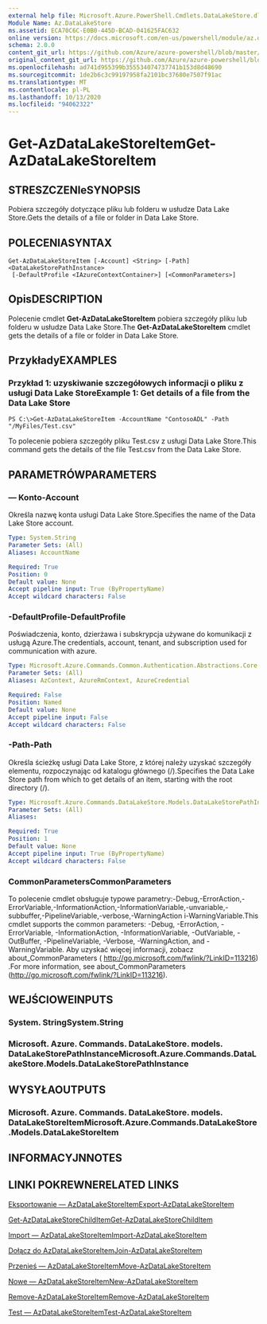 ```yaml
---
external help file: Microsoft.Azure.PowerShell.Cmdlets.DataLakeStore.dll-Help.xml
Module Name: Az.DataLakeStore
ms.assetid: ECA70C6C-E0B0-445D-BCAD-041625FAC632
online version: https://docs.microsoft.com/en-us/powershell/module/az.datalakestore/get-azdatalakestoreitem
schema: 2.0.0
content_git_url: https://github.com/Azure/azure-powershell/blob/master/src/DataLakeStore/DataLakeStore/help/Get-AzDataLakeStoreItem.md
original_content_git_url: https://github.com/Azure/azure-powershell/blob/master/src/DataLakeStore/DataLakeStore/help/Get-AzDataLakeStoreItem.md
ms.openlocfilehash: ad741d955399b355534074737741b153d8d48690
ms.sourcegitcommit: 1de2b6c3c99197958fa2101bc37680e7507f91ac
ms.translationtype: MT
ms.contentlocale: pl-PL
ms.lasthandoff: 10/13/2020
ms.locfileid: "94062322"
---
```

# <span data-ttu-id="e3cb5-101">Get-AzDataLakeStoreItem</span><span class="sxs-lookup"><span data-stu-id="e3cb5-101">Get-AzDataLakeStoreItem</span></span>

## <span data-ttu-id="e3cb5-102">STRESZCZENIe</span><span class="sxs-lookup"><span data-stu-id="e3cb5-102">SYNOPSIS</span></span>
<span data-ttu-id="e3cb5-103">Pobiera szczegóły dotyczące pliku lub folderu w usłudze Data Lake Store.</span><span class="sxs-lookup"><span data-stu-id="e3cb5-103">Gets the details of a file or folder in Data Lake Store.</span></span>

## <span data-ttu-id="e3cb5-104">POLECENIA</span><span class="sxs-lookup"><span data-stu-id="e3cb5-104">SYNTAX</span></span>

```
Get-AzDataLakeStoreItem [-Account] <String> [-Path] <DataLakeStorePathInstance>
 [-DefaultProfile <IAzureContextContainer>] [<CommonParameters>]
```

## <span data-ttu-id="e3cb5-105">Opis</span><span class="sxs-lookup"><span data-stu-id="e3cb5-105">DESCRIPTION</span></span>
<span data-ttu-id="e3cb5-106">Polecenie cmdlet **Get-AzDataLakeStoreItem** pobiera szczegóły pliku lub folderu w usłudze Data Lake Store.</span><span class="sxs-lookup"><span data-stu-id="e3cb5-106">The **Get-AzDataLakeStoreItem** cmdlet gets the details of a file or folder in Data Lake Store.</span></span>

## <span data-ttu-id="e3cb5-107">Przykłady</span><span class="sxs-lookup"><span data-stu-id="e3cb5-107">EXAMPLES</span></span>

### <span data-ttu-id="e3cb5-108">Przykład 1: uzyskiwanie szczegółowych informacji o pliku z usługi Data Lake Store</span><span class="sxs-lookup"><span data-stu-id="e3cb5-108">Example 1: Get details of a file from the Data Lake Store</span></span>
```
PS C:\>Get-AzDataLakeStoreItem -AccountName "ContosoADL" -Path "/MyFiles/Test.csv"
```

<span data-ttu-id="e3cb5-109">To polecenie pobiera szczegóły pliku Test.csv z usługi Data Lake Store.</span><span class="sxs-lookup"><span data-stu-id="e3cb5-109">This command gets the details of the file Test.csv from the Data Lake Store.</span></span>

## <span data-ttu-id="e3cb5-110">PARAMETRÓW</span><span class="sxs-lookup"><span data-stu-id="e3cb5-110">PARAMETERS</span></span>

### <span data-ttu-id="e3cb5-111">— Konto</span><span class="sxs-lookup"><span data-stu-id="e3cb5-111">-Account</span></span>
<span data-ttu-id="e3cb5-112">Określa nazwę konta usługi Data Lake Store.</span><span class="sxs-lookup"><span data-stu-id="e3cb5-112">Specifies the name of the Data Lake Store account.</span></span>

```yaml
Type: System.String
Parameter Sets: (All)
Aliases: AccountName

Required: True
Position: 0
Default value: None
Accept pipeline input: True (ByPropertyName)
Accept wildcard characters: False
```

### <span data-ttu-id="e3cb5-113">-DefaultProfile</span><span class="sxs-lookup"><span data-stu-id="e3cb5-113">-DefaultProfile</span></span>
<span data-ttu-id="e3cb5-114">Poświadczenia, konto, dzierżawa i subskrypcja używane do komunikacji z usługą Azure.</span><span class="sxs-lookup"><span data-stu-id="e3cb5-114">The credentials, account, tenant, and subscription used for communication with azure.</span></span>

```yaml
Type: Microsoft.Azure.Commands.Common.Authentication.Abstractions.Core.IAzureContextContainer
Parameter Sets: (All)
Aliases: AzContext, AzureRmContext, AzureCredential

Required: False
Position: Named
Default value: None
Accept pipeline input: False
Accept wildcard characters: False
```

### <span data-ttu-id="e3cb5-115">-Path</span><span class="sxs-lookup"><span data-stu-id="e3cb5-115">-Path</span></span>
<span data-ttu-id="e3cb5-116">Określa ścieżkę usługi Data Lake Store, z której należy uzyskać szczegóły elementu, rozpoczynając od katalogu głównego (/).</span><span class="sxs-lookup"><span data-stu-id="e3cb5-116">Specifies the Data Lake Store path from which to get details of an item, starting with the root directory (/).</span></span>

```yaml
Type: Microsoft.Azure.Commands.DataLakeStore.Models.DataLakeStorePathInstance
Parameter Sets: (All)
Aliases:

Required: True
Position: 1
Default value: None
Accept pipeline input: True (ByPropertyName)
Accept wildcard characters: False
```

### <span data-ttu-id="e3cb5-117">CommonParameters</span><span class="sxs-lookup"><span data-stu-id="e3cb5-117">CommonParameters</span></span>
<span data-ttu-id="e3cb5-118">To polecenie cmdlet obsługuje typowe parametry:-Debug,-ErrorAction,-ErrorVariable,-InformationAction,-InformationVariable,-unvariable,-subbuffer,-PipelineVariable,-verbose,-WarningAction i-WarningVariable.</span><span class="sxs-lookup"><span data-stu-id="e3cb5-118">This cmdlet supports the common parameters: -Debug, -ErrorAction, -ErrorVariable, -InformationAction, -InformationVariable, -OutVariable, -OutBuffer, -PipelineVariable, -Verbose, -WarningAction, and -WarningVariable.</span></span> <span data-ttu-id="e3cb5-119">Aby uzyskać więcej informacji, zobacz about_CommonParameters ( http://go.microsoft.com/fwlink/?LinkID=113216) .</span><span class="sxs-lookup"><span data-stu-id="e3cb5-119">For more information, see about_CommonParameters (http://go.microsoft.com/fwlink/?LinkID=113216).</span></span>

## <span data-ttu-id="e3cb5-120">WEJŚCIOWE</span><span class="sxs-lookup"><span data-stu-id="e3cb5-120">INPUTS</span></span>

### <span data-ttu-id="e3cb5-121">System. String</span><span class="sxs-lookup"><span data-stu-id="e3cb5-121">System.String</span></span>

### <span data-ttu-id="e3cb5-122">Microsoft. Azure. Commands. DataLakeStore. models. DataLakeStorePathInstance</span><span class="sxs-lookup"><span data-stu-id="e3cb5-122">Microsoft.Azure.Commands.DataLakeStore.Models.DataLakeStorePathInstance</span></span>

## <span data-ttu-id="e3cb5-123">WYSYŁA</span><span class="sxs-lookup"><span data-stu-id="e3cb5-123">OUTPUTS</span></span>

### <span data-ttu-id="e3cb5-124">Microsoft. Azure. Commands. DataLakeStore. models. DataLakeStoreItem</span><span class="sxs-lookup"><span data-stu-id="e3cb5-124">Microsoft.Azure.Commands.DataLakeStore.Models.DataLakeStoreItem</span></span>

## <span data-ttu-id="e3cb5-125">INFORMACYJN</span><span class="sxs-lookup"><span data-stu-id="e3cb5-125">NOTES</span></span>

## <span data-ttu-id="e3cb5-126">LINKI POKREWNE</span><span class="sxs-lookup"><span data-stu-id="e3cb5-126">RELATED LINKS</span></span>

[<span data-ttu-id="e3cb5-127">Eksportowanie — AzDataLakeStoreItem</span><span class="sxs-lookup"><span data-stu-id="e3cb5-127">Export-AzDataLakeStoreItem</span></span>](./Export-AzDataLakeStoreItem.md)

[<span data-ttu-id="e3cb5-128">Get-AzDataLakeStoreChildItem</span><span class="sxs-lookup"><span data-stu-id="e3cb5-128">Get-AzDataLakeStoreChildItem</span></span>](./Get-AzDataLakeStoreChildItem.md)

[<span data-ttu-id="e3cb5-129">Import — AzDataLakeStoreItem</span><span class="sxs-lookup"><span data-stu-id="e3cb5-129">Import-AzDataLakeStoreItem</span></span>](./Import-AzDataLakeStoreItem.md)

[<span data-ttu-id="e3cb5-130">Dołącz do AzDataLakeStoreItem</span><span class="sxs-lookup"><span data-stu-id="e3cb5-130">Join-AzDataLakeStoreItem</span></span>](./Join-AzDataLakeStoreItem.md)

[<span data-ttu-id="e3cb5-131">Przenieś — AzDataLakeStoreItem</span><span class="sxs-lookup"><span data-stu-id="e3cb5-131">Move-AzDataLakeStoreItem</span></span>](./Move-AzDataLakeStoreItem.md)

[<span data-ttu-id="e3cb5-132">Nowe — AzDataLakeStoreItem</span><span class="sxs-lookup"><span data-stu-id="e3cb5-132">New-AzDataLakeStoreItem</span></span>](./New-AzDataLakeStoreItem.md)

[<span data-ttu-id="e3cb5-133">Remove-AzDataLakeStoreItem</span><span class="sxs-lookup"><span data-stu-id="e3cb5-133">Remove-AzDataLakeStoreItem</span></span>](./Remove-AzDataLakeStoreItem.md)

[<span data-ttu-id="e3cb5-134">Test — AzDataLakeStoreItem</span><span class="sxs-lookup"><span data-stu-id="e3cb5-134">Test-AzDataLakeStoreItem</span></span>](./Test-AzDataLakeStoreItem.md)


